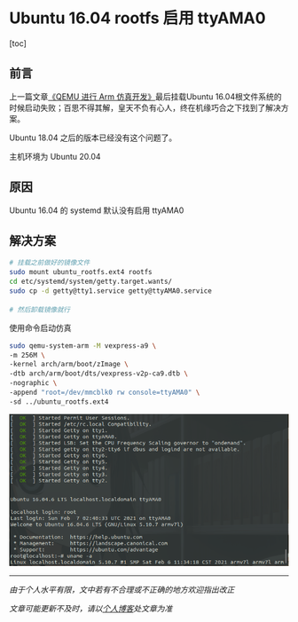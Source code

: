 # Ubuntu 16.04 rootfs 启用 ttyAMA0

[toc]

## 前言

上一篇文章[《QEMU 进行 Arm 仿真开发》](005_QEMUArm.md)最后挂载Ubuntu 16.04根文件系统的时候启动失败；百思不得其解，皇天不负有心人，终在机缘巧合之下找到了解决方案。

Ubuntu 18.04 之后的版本已经没有这个问题了。

主机环境为 Ubuntu 20.04



## 原因

Ubuntu 16.04 的 systemd 默认没有启用 ttyAMA0



## 解决方案

```bash
# 挂载之前做好的镜像文件
sudo mount ubuntu_rootfs.ext4 rootfs
cd etc/systemd/system/getty.target.wants/
sudo cp -d getty@tty1.service getty@ttyAMA0.service

# 然后卸载镜像就行
```

使用命令启动仿真

```bash
sudo qemu-system-arm -M vexpress-a9 \
-m 256M \
-kernel arch/arm/boot/zImage \
-dtb arch/arm/boot/dts/vexpress-v2p-ca9.dtb \
-nographic \
-append "root=/dev/mmcblk0 rw console=ttyAMA0" \
-sd ../ubuntu_rootfs.ext4
```



![01](img/006/01.png)






***
*由于个人水平有限，文中若有不合理或不正确的地方欢迎指出改正*

*文章可能更新不及时，请以[个人博客](https://zcteo.top/)处文章为准*

